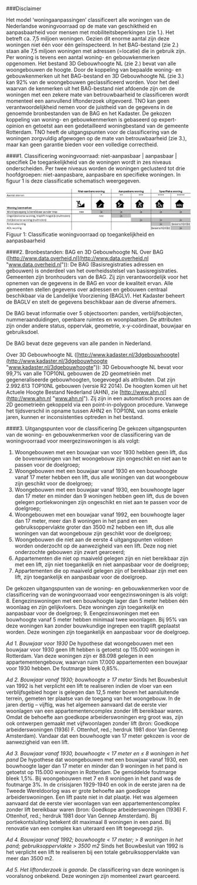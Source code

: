 ###Disclaimer

Het model ‘woningaanpassingen’ classificeert alle woningen van de Nederlandse woningvoorraad op de mate van geschiktheid en aanpasbaarheid voor mensen met mobiliteitsbeperkingen (zie 1.). Het betreft ca. 7,5 miljoen woningen. Gezien dit enorme aantal zijn deze woningen niet één voor één geïnspecteerd.
In het BAG-bestand (zie 2.) staan alle 7,5 miljoen woningen met adressen (=locatie) die in gebruik zijn. Per woning is tevens een aantal woning- en gebouwkenmerken opgenomen. Het bestand 3D Gebouwhoogte NL (zie 2.) bevat van alle woongebouwen de hoogte. Door de koppeling van bepaalde woning- en gebouwkenmerken uit het BAG-bestand en 3D Gebouwhoogte NL (zie 3.) kan 92% van de woongebouwen geclassificeerd worden. Voor het deel waarvan de kenmerken uit het BAG-bestand niet afdoende zijn om de woningen met een zekere mate van betrouwbaarheid te classificeren wordt momenteel een aanvullend liftonderzoek uitgevoerd.
TNO kan geen verantwoordelijkheid nemen voor de juistheid van de gegevens in de genoemde bronbestanden van de BAG en het Kadaster. De gekozen koppeling van woning- en gebouwkenmerken is gebaseerd op expert-opinion en getoetst aan een gedetailleerd woningbestand van de gemeente Rotterdam. TNO heeft de uitgangspunten voor de classificering van de woningen zorgvuldig afgewogen op de mate van betrouwbaarheid (zie 3.), maar kan geen garantie bieden voor een volledige correctheid. 

####1.	Classificering woningvoorraad: niet-aanpasbaar | aanpasbaar | specifiek
De toegankelijkheid van de woningen wordt in zes niveaus onderscheiden. Per twee niveaus worden de woningen geclusterd tot drie hoofdgroepen: niet-aanpasbare, aanpasbare en specifieke woningen. In figuur 1 is deze classificatie schematisch weergegeven.

![woning_classificatie](public/images/woning_classificatie.png)
Figuur 1: Classificatie woningvoorraad op toegankelijkheid en aanpasbaarheid

####2.	Bronbestanden: BAG en 3D Gebouwhoogte NL
Over BAG ([http://www.data.overheid.nl](http://www.data.overheid.nl "www.data.overheid.nl")):
De BAG (Basisregistraties adressen en gebouwen) is onderdeel van het overheidsstelsel van basisregistraties. Gemeenten zijn bronhouders van de BAG. Zij zijn verantwoordelijk voor het opnemen van de gegevens in de BAG en voor de kwaliteit ervan. Alle gemeenten stellen gegevens over adressen en gebouwen centraal beschikbaar via de Landelijke Voorziening (BAGLV). Het Kadaster beheert de BAGLV en stelt de gegevens beschikbaar aan de diverse afnemers.

De BAG bevat informatie over 5 objectsoorten: panden, verblijfsobjecten, nummeraanduidingen, openbare ruimtes en woonplaatsen. De attributen zijn onder andere status, oppervlak, geometrie, x-y-coördinaat, bouwjaar en gebruiksdoel.

De BAG bevat deze gegevens van alle panden in Nederland.

Over 3D Gebouwhoogte NL ([http://www.kadaster.nl/3dgebouwhoogte](http://www.kadaster.nl/3dgebouwhoogte "www.kadaster.nl/3dgebouwhoogte")):
3D Gebouwhoogte NL bevat voor 99,7% van alle TOP10NL gebouwen de 2D geometrieën met gegeneraliseerde gebouwhoogten, toegevoegd als attributen. Dat zijn 2.992.613 TOP10NL gebouwen (versie R2 2014). De hoogten komen uit het Actuele Hoogte Bestand Nederland (AHN), zie [http://www.ahn.nl](http://www.ahn.nl "www.ahn.nl"). Zij zijn in een automatisch proces aan de 2D geometrieën gekoppeld via een point-in-polygoon procedure. Vanwege het tijdsverschil in opname tussen AHN2 en TOP10NL van soms enkele jaren, kunnen er inconsistenties optreden in het bestand.

####3.	Uitgangspunten voor de classificering
De gekozen uitgangspunten van de woning- en gebouwkenmerken voor de classificering van de woningvoorraad voor meergezinswoningen is als volgt:
1.	Woongebouwen met een bouwjaar van voor 1930 hebben geen lift, dus de bovenwoningen van het woongebouw zijn ongeschikt en niet aan te passen voor de doelgroep;
2.	Woongebouwen met een bouwjaar vanaf 1930 en een bouwhoogte vanaf 17 meter hebben een lift, dus alle woningen van dat woongebouw zijn geschikt voor de doelgroep;
3.	Woongebouwen met een bouwjaar vanaf 1930, een bouwhoogte lager dan 17 meter en minder dan 9 woningen hebben geen lift, dus de boven gelegen portiekwoningen zijn ongeschikt en niet aan te passen voor de doelgroep;
4.	Woongebouwen met een bouwjaar vanaf 1992, een bouwhoogte lager dan 17 meter, meer dan 8 woningen in het pand en een gebruiksoppervlakte groter dan 3500 m2 hebben een lift, dus alle woningen van dat woongebouw zijn geschikt voor de doelgroep;
5.	Woongebouwen die niet aan de eerste 4 uitgangspunten voldoen worden onderzocht op de aanwezigheid van een lift. Deze nog niet onderzochte gebouwen zijn zwart gearceerd;
6.	Appartementen die niet op maaiveld gelegen zijn en niet bereikbaar zijn met een lift, zijn niet toegankelijk en niet aanpasbaar voor de doelgroep;
7.	Appartementen die op maaiveld gelegen zijn of bereikbaar zijn met een lift, zijn toegankelijk en aanpasbaar voor de doelgroep.

De gekozen uitgangspunten van de woning- en gebouwkenmerken voor de classificering van de woningvoorraad voor eengezinswoningen is als volgt:
8.	Eengezinswoningen met een bouwhoogte lager dan 5 meter hebben één woonlaag en zijn gelijkvloers. Deze woningen zijn toegankelijk en aanpasbaar voor de doelgroep;
9.	Eengezinswoningen met een bouwhoogte vanaf 5 meter hebben minimaal twee woonlagen. Bij 95% van deze woningen kan zonder bouwkundige ingrepen een traplift geplaatst worden. Deze woningen zijn toegankelijk en aanpasbaar voor de doelgroep.

*Ad 1.	Bouwjaar voor 1930*
De hypothese dat woongebouwen met een bouwjaar voor 1930 geen lift hebben is getoetst op 115.000 woningen in Rotterdam. Van deze woningen zijn er 88.098 gelegen in een appartementengebouw, waarvan ruim 17.000 appartementen een bouwjaar voor 1930 hebben. De foutmarge bleek 0,85%.

*Ad 2.	Bouwjaar vanaf 1930; bouwhoogte ≥ 17 meter*
Sinds het Bouwbesluit van 1992 is het verplicht een lift te realiseren indien de vloer van een verblijfsgebied hoger is gelegen dan 12,5 meter boven het aansluitende terrein, gemeten ter plaatse van de toegang van het woongebouw. In de jaren dertig – vijftig, was het algemeen aanvaard dat de eerste vier woonlagen van een appartementencomplex zonder lift bereikbaar waren. Omdat de behoefte aan goedkope arbeiderswoningen erg groot was, zijn ook ontwerpen gemaakt met vijfwoonlagen zonder lift (bron: Goedkope arbeiderswoningen (1936) F. Ottenhof, red.; herdruk 1981 door Van Gennep Amsterdam). Vandaar dat een bouwhoogte van 17 meter gekozen is voor de aanwezigheid van een lift.

*Ad 3.	Bouwjaar vanaf 1930, bouwhoogte < 17 meter en ≤ 8 woningen in het pand*
De hypothese dat woongebouwen met een bouwjaar vanaf 1930, een bouwhoogte lager dan 17 meter en minder dan 9 woningen in het pand is getoetst op 115.000 woningen in Rotterdam. De gemiddelde foutmarge bleek 1,5%. Bij woongebouwen met 7 en 8 woningen in het pand was de foutmarge 3%.
In de crisisjaren 1929-1940 en ook in de eerste jaren na de Tweede Wereldoorlog was er grote behoefte aan goedkope arbeiderswoningen. Een lift paste niet in dat plaatje. Het was algemeen aanvaard dat de eerste vier woonlagen van een appartementencomplex zonder lift bereikbaar waren (bron: Goedkope arbeiderswoningen (1936) F. Ottenhof, red.; herdruk 1981 door Van Gennep Amsterdam). Bij portiekontsluiting betekent dit maximaal 8 woningen in een pand. Bij renovatie van een complex kan uiteraard een lift toegevoegd zijn.

*Ad 4.	Bouwjaar vanaf 1992; bouwhoogte < 17 meter; > 8 woningen in het pand; gebruiksoppervlakte > 3500 m2*
Sinds het Bouwbesluit van 1992 is het verplicht een lift te realiseren bij een totale gebruiksoppervlakte van meer dan 3500 m2.

*Ad 5.	Het liftonderzoek is gaande.*
De classificering van deze woningen is vooralsnog onbekend. Deze woningen zijn momenteel zwart gearceerd.
